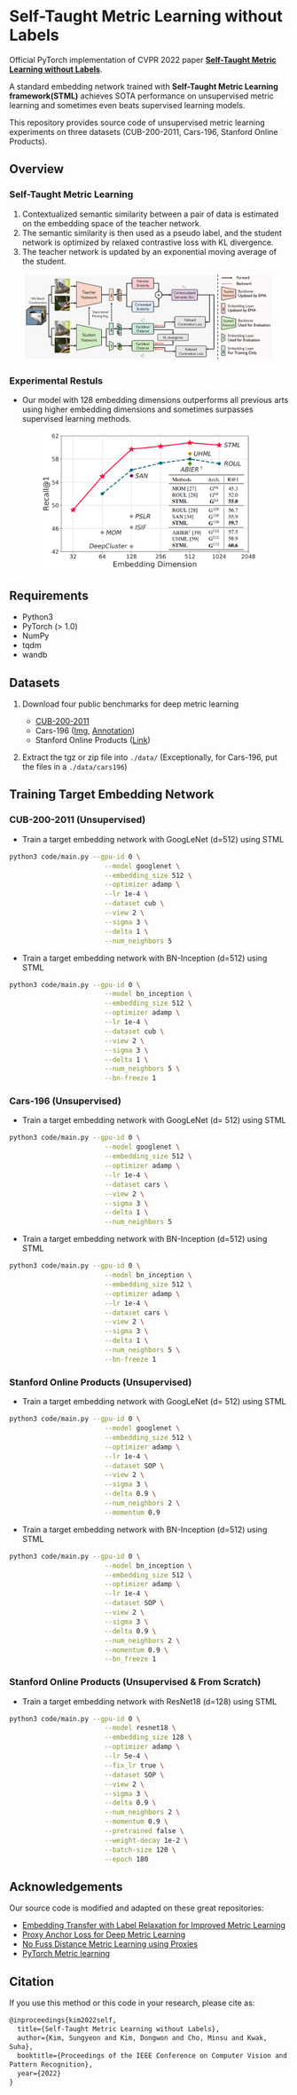 # Self-Taught Metric Learning without Labels

Official PyTorch implementation of CVPR 2022 paper [**Self-Taught Metric Learning without Labels**](https://arxiv.org/abs/2205.01903). 

A standard embedding network trained with **Self-Taught Metric Learning framework(STML)** achieves SOTA performance on unsupervised metric learning
 and sometimes even beats supervised learning models.

This repository provides source code of unsupervised metric learning experiments on three datasets (CUB-200-2011, Cars-196, Stanford Online Products).

## Overview

### Self-Taught Metric Learning
1. Contextualized semantic similarity between a pair of data is estimated on the embedding space of the teacher network. 
2. The semantic similarity is then used as a pseudo label, and the student network is optimized by relaxed contrastive loss with KL divergence.
3. The teacher network is updated by an exponential moving average of the student.
  
<p align="center"><img src="misc/stml_overview.png" alt="graph" width="90%"></p>

### Experimental Restuls
- Our model with 128 embedding dimensions outperforms all previous arts using higher embedding dimensions and sometimes surpasses supervised learning methods. 

<p align="center"><img src="misc/stml_recall.png" alt="graph" width="80%"></p>

## Requirements

- Python3
- PyTorch (> 1.0)
- NumPy
- tqdm
- wandb

## Datasets

1. Download four public benchmarks for deep metric learning
   - [CUB-200-2011](http://www.vision.caltech.edu/visipedia-data/CUB-200-2011/CUB_200_2011.tgz)
   - Cars-196 ([Img](http://imagenet.stanford.edu/internal/car196/car_ims.tgz), [Annotation](http://imagenet.stanford.edu/internal/car196/cars_annos.mat))
   - Stanford Online Products ([Link](https://cvgl.stanford.edu/projects/lifted_struct/))

2. Extract the tgz or zip file into `./data/` (Exceptionally, for Cars-196, put the files in a `./data/cars196`)

## Training Target Embedding Network

### CUB-200-2011 (Unsupervised)

- Train a target embedding network with GoogLeNet (d=512) using STML

```bash
python3 code/main.py --gpu-id 0 \
                        --model googlenet \
                        --embedding_size 512 \
                        --optimizer adamp \
                        --lr 1e-4 \
                        --dataset cub \
                        --view 2 \
                        --sigma 3 \
                        --delta 1 \
                        --num_neighbors 5
```

- Train a target embedding network with BN-Inception (d=512) using STML

```bash
python3 code/main.py --gpu-id 0 \
                        --model bn_inception \
                        --embedding_size 512 \
                        --optimizer adamp \
                        --lr 1e-4 \
                        --dataset cub \
                        --view 2 \
                        --sigma 3 \
                        --delta 1 \
                        --num_neighbors 5 \
                        --bn-freeze 1
```

### Cars-196 (Unsupervised)

- Train a target embedding network with GoogLeNet (d= 512) using STML

```bash
python3 code/main.py --gpu-id 0 \
                        --model googlenet \
                        --embedding_size 512 \
                        --optimizer adamp \
                        --lr 1e-4 \
                        --dataset cars \
                        --view 2 \
                        --sigma 3 \
                        --delta 1 \
                        --num_neighbors 5
```

- Train a target embedding network with BN-Inception (d=512) using STML 

```bash
python3 code/main.py --gpu-id 0 \
                        --model bn_inception \
                        --embedding_size 512 \
                        --optimizer adamp \
                        --lr 1e-4 \
                        --dataset cars \
                        --view 2 \
                        --sigma 3 \
                        --delta 1 \
                        --num_neighbors 5 \
                        --bn-freeze 1
```

### Stanford Online Products (Unsupervised)

- Train a target embedding network with GoogLeNet (d= 512) using STML

```bash
python3 code/main.py --gpu-id 0 \
                        --model googlenet \
                        --embedding_size 512 \
                        --optimizer adamp \
                        --lr 1e-4 \
                        --dataset SOP \
                        --view 2 \
                        --sigma 3 \
                        --delta 0.9 \
                        --num_neighbors 2 \
                        --momentum 0.9
```

- Train a target embedding network with BN-Inception (d=512) using STML 

```bash
python3 code/main.py --gpu-id 0 \
                        --model bn_inception \
                        --embedding_size 512 \
                        --optimizer adamp \
                        --lr 1e-4 \
                        --dataset SOP \
                        --view 2 \
                        --sigma 3 \
                        --delta 0.9 \
                        --num_neighbors 2 \
                        --momentum 0.9 \
                        --bn_freeze 1
```

### Stanford Online Products (Unsupervised & From Scratch)

- Train a target embedding network with ResNet18 (d=128) using STML 

```bash
python3 code/main.py --gpu-id 0 \
                        --model resnet18 \
                        --embedding_size 128 \
                        --optimizer adamp \
                        --lr 5e-4 \
                        --fix_lr true \
                        --dataset SOP \
                        --view 2 \
                        --sigma 3 \
                        --delta 0.9 \
                        --num_neighbors 2 \
                        --momentum 0.9 \
                        --pretrained false \
                        --weight-decay 1e-2 \
                        --batch-size 120 \
                        --epoch 180
```

## Acknowledgements

Our source code is modified and adapted on these great repositories:

- [Embedding Transfer with Label Relaxation for Improved Metric Learning](https://github.com/tjddus9597/LabelRelaxation-CVPR21)
- [Proxy Anchor Loss for Deep Metric Learning](https://github.com/tjddus9597/Proxy-Anchor-CVPR2020)
- [No Fuss Distance Metric Learning using Proxies](https://github.com/dichotomies/proxy-nca)
- [PyTorch Metric learning](https://github.com/KevinMusgrave/pytorch-metric-learning)


## Citation

If you use this method or this code in your research, please cite as:

    @inproceedings{kim2022self,
      title={Self-Taught Metric Learning without Labels},
      author={Kim, Sungyeon and Kim, Dongwon and Cho, Minsu and Kwak, Suha},
      booktitle={Proceedings of the IEEE Conference on Computer Vision and Pattern Recognition},
      year={2022}
    }